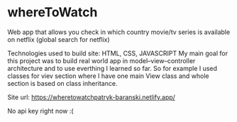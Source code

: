 # whereToWatch
Web app that allows you check in which country movie/tv series is available on netflix (global search for netflix)

Technologies used to build site: HTML, CSS, JAVASCRIPT
My main goal for this project was to build real world app in model–view–controller architecture and to use everthing I learned so far.
So for example I used classes for viev section where I have one main View class and whole section is based on class inheritance.

Site url: https://wheretowatchpatryk-baranski.netlify.app/

No api key right now :(
